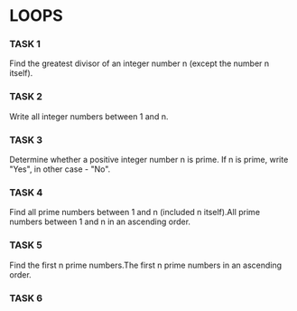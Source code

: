 # LOOPS

### TASK 1
Find the greatest divisor of an integer number n (except the number n itself).

### TASK 2
Write all integer numbers between 1 and n.

### TASK 3
Determine whether a positive integer number n is prime. If n is prime, write "Yes", in other case - "No".

### TASK 4
Find all prime numbers between 1 and n (included n itself).All prime numbers between 1 and n in an ascending order.

### TASK 5
Find the first n prime numbers.The first n prime numbers in an ascending order.

### TASK 6
